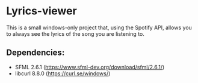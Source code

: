 # Lyrics-viewer
This is a small windows-only project that, using the Spotify API, allows you to always see the lyrics of the song you are listening to.

## Dependencies:
- SFML 2.6.1 (https://www.sfml-dev.org/download/sfml/2.6.1/)
- libcurl 8.8.0 (https://curl.se/windows/)